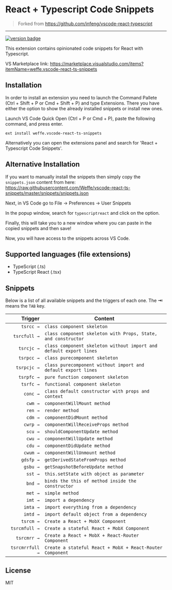 # React + Typescript Code Snippets

> Forked from https://github.com/infeng/vscode-react-typescript

-------------------

[![version badge](https://img.shields.io/visual-studio-marketplace/v/weffe.vscode-react-ts-snippets.svg)](https://marketplace.visualstudio.com/items?itemName=weffe.vscode-react-ts-snippets)

This extension contains opinionated code snippets for React with Typescript.

VS Marketplace link: https://marketplace.visualstudio.com/items?itemName=weffe.vscode-react-ts-snippets

## Installation

In order to install an extension you need to launch the Command Pallete (Ctrl + Shift + P or Cmd + Shift + P) and type Extensions.
There you have either the option to show the already installed snippets or install new ones.

Launch VS Code Quick Open (Ctrl + P or Cmd + P), paste the following command, and press enter.

`ext install weffe.vscode-react-ts-snippets`

Alternatively you can open the extensions panel and search for 'React + Typescript Code Snippets'.

## Alternative Installation

If you want to manually install the snippets then simply copy the `snippets.json` content from here: https://raw.githubusercontent.com/Weffe/vscode-react-ts-snippets/master/snippets/snippets.json

Next, in VS Code go to File -> Preferences -> User Snippets

In the popup window, search for `typescriptreact` and click on the option.

Finally, this will take you to a new window where you can paste in the copied snippets and then save!

Now, you will have access to the snippets across VS Code.

## Supported languages (file extensions)

* TypeScript (.ts)
* TypeScript React (.tsx)

## Snippets

Below is a list of all available snippets and the triggers of each one. The **⇥** means the `TAB` key.

| Trigger  | Content |
| -------: | ------- |
| `tsrcc →`    | `class component skeleton` |
| `tsrcfull →` | `class component skeleton with Props, State, and constructor` |
| `tsrcjc →`   | `class component skeleton without import and default export lines` |
| `tsrpcc →`   | `class purecomponent skeleton` |
| `tsrpcjc →`  | `class purecomponent without import and default export lines` |
| `tsrpfc →`    | `pure function component skeleton` |
| `tsrfc →`    | `functional component skeleton` |
| `conc →`     | `class default constructor with props and context` |
| `cwm →`      | `componentWillMount method` |
| `ren →`      | `render method` |
| `cdm →`      | `componentDidMount method` |
| `cwrp →`     | `componentWillReceiveProps method` |
| `scu →`      | `shouldComponentUpdate method` |
| `cwu →`      | `componentWillUpdate method` |
| `cdu →`      | `componentDidUpdate method` |
| `cwum →`     | `componentWillUnmount method` |
| `gdsfp →`    | `getDerivedStateFromProps method` |
| `gsbu →`      | `getSnapshotBeforeUpdate method` |
| `sst →`      | `this.setState with object as parameter` |
| `bnd →`      | `binds the this of method inside the constructor` |
| `met →`      | `simple method` |
| `imt →`      | `import a dependency` |
| `imta →`     | `import everything from a dependency` |
| `imtd →`     | `import default object from a dependency` |
| `tsrcm →`    | `Create a React + MobX Component` |
| `tsrcmfull →`    | `Create a stateful React + MobX Component` |
| `tsrcmrr →`    | `Create a React + MobX + React-Router Component` |
| `tsrcmrrfull →`    | `Create a stateful React + MobX + React-Router Component` |

## License

MIT
